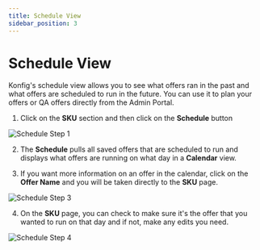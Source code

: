 ```yaml
---
title: Schedule View
sidebar_position: 3
---
```


# Schedule View

Konfig's schedule view allows you to see what offers ran in the past and what offers are scheduled to run in the future. You can use it to plan your offers or QA offers directly from the Admin Portal.

1. Click on the **SKU** section and then click on the **Schedule** button

![Schedule Step 1](/img/schedule-step-1.png)

2. The **Schedule** pulls all saved offers that are scheduled to run and displays what offers are running on what day in a **Calendar** view.

3. If you want more information on an offer in the calendar, click on the **Offer Name** and you will be taken directly to the **SKU** page.

![Schedule Step 3](/img/schedule-step-3.png)

4. On the **SKU** page, you can check to make sure it's the offer that you wanted to run on that day and if not, make any edits you need.

![Schedule Step 4](/img/schedule-step-4.png)
